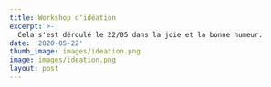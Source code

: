 ```yaml
---
title: Workshop d'idéation
excerpt: >-
  Cela s'est déroulé le 22/05 dans la joie et la bonne humeur.
date: '2020-05-22'
thumb_image: images/ideation.png
image: images/ideation.png
layout: post
---
```



